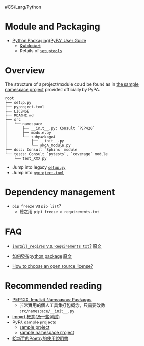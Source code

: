 #CS/Lang/Python 

# Module and Packaging

* [Python Packaging(PyPA) User Guide](https://packaging.python.org/)
    * [Quickstart](https://packaging.python.org/tutorials/packaging-projects/)
    * Details of [`setuptools`](https://packaging.python.org/guides/distributing-packages-using-setuptools/)

# Overview

The structure of a project/module could be found as in [the sample namespace project](https://github.com/pypa/sample-namespace-packages) provided officially by PyPA. 

```
root
├── setup.py
├── pyproject.toml
├── LICENSE
├── README.md
├── src
│   └── namespace
│       ├── __init__.py: Consult `PEP420`
│       ├── module.py
│       └── subpackageA
│           ├── __init__.py
│           └── pkgA_module.py
├── docs: Consult `Sphinx` module
└── tests: Consult `pytests`, `coverage` module
    └── test_XXX.py
```

* Jump into legacy [`setup.py`](https://packaging.python.org/guides/distributing-packages-using-setuptools/)
* Jump into [`pyproject.toml`](https://python-poetry.org/docs/pyproject/)
# Dependency management
* [`pip freeze` vs `pip list`?](https://stackoverflow.com/questions/18966564/pip-freeze-vs-pip-list)
	* 總之用 `pip3 freeze > requirements.txt`

# FAQ
* [`install_reqires` v.s. `Requirements.txt`?](https://packaging.python.org/discussions/install-requires-vs-requirements/) [原文](https://pyzh.readthedocs.io/en/latest/python-setup-dot-py-vs-requirements-dot-txt.html)

* [如何發布python package](https://www.jiqizhixin.com/articles/19060901) [原文](https://www.freecodecamp.org/news/from-a-python-project-to-an-open-source-package-an-a-to-z-guide-c34cb7139a22)
* [How to choose an open source license?](https://choosealicense.com/)

# Recommended reading

* [PEP420: Implicit Namespace Packages](https://www.python.org/dev/peps/pep-0420/)
	* 非常實用的個人工具集打包概念，只需要改動`src/namespace/__init__.py`
* [import 概念(及一些測試)](https://blog.hochun836.com/2020/10/03/python/import-concept.html)
* PyPA sample projects
	* [sample project](https://github.com/pypa/sampleproject)
	* [sample namespace project](https://github.com/pypa/sample-namespace-packages)
* [給新手的Poetry的使用說明書](https://blog.kyomind.tw/python-poetry/)